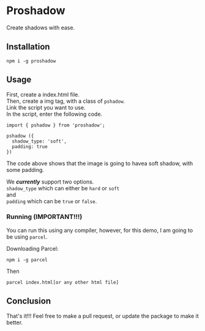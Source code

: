 # Proshadow

Create shadows with ease.

## Installation

`npm i -g proshadow`

## Usage

First, create a index.html file.
<br>
Then, create a img tag, with a class of `pshadow`.
<br>
Link the script you want to use.
<br>
In the script, enter the following code.
<br>

```
import { pshadow } from 'proshadow';

pshadow ({
  shadow_type: 'soft',
  padding: true
})
```

The code above shows that the image is going to havea soft shadow, with some padding.
<brZ>
<brZ>

We <strong><em>currently</em></strong> support two options.
<br>
```shadow_type``` which can either be `hard` or `soft`
<br>
and
<br>
```padding``` which can be `true` or `false`.
<br>

### Running (IMPORTANT!!!)
You can run this using any compiler, however, for this demo, I am going to be using `parcel`.

Downloading Parcel:

```
npm i -g parcel
```

Then

```
parcel index.html[or any other html file]
```

## Conclusion

That's it!!! Feel free to make a pull request, or update the package to make it better.
